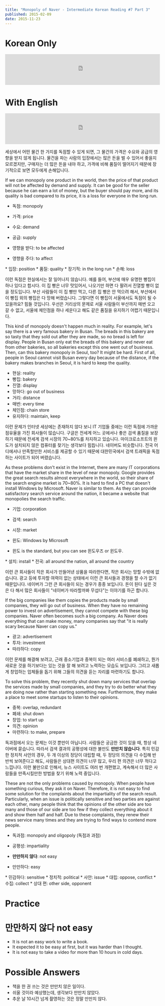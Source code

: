 ```yaml
---
title: "Monopoly of Naver - Intermediate Korean Reading #7 Part 3"
published: 2015-02-09
date: 2015-11-23
---
```


#  Korean Only

<iframe id="audio_iframe" src="https://www.podbean.com/media/player/it3z6-53ae16/initByJs/1/auto/1?skin=5" width="100%" height="100" frameborder="0" scrolling="no"></iframe>

#  With English

<iframe id="audio_iframe" src="https://www.podbean.com/media/player/7nhfi-53ae18/initByJs/1/auto/1?skin=5" width="100%" height="100" frameborder="0" scrolling="no"></iframe>

세상에서 어떤 물건 한 가지를 독점할 수 있게 되면, 그 물건의 가격은 수요와 공급의 영향을 받지 않게 됩니다. 물건을 파는 사람의 입장에서는 많은 돈을 벌 수 있어서 좋을지 모르겠지만, 구매자는 더 많은 돈을 내야 하고, 가격에 비해 품질이 떨어지기 때문에 장기적으로 보면 모두에게 손해입니다.

If we can monopoly one product in the world, then the price of that product will not be affected by demand and supply. It can be good for the seller because he can earn a lot of money, but the buyer should pay more, and its quality is bad compared to its price, it is a loss for everyone in the long run.

* 독점: monopoly
* 가격: price
* 수요: demand
* 공급: supply
	<li>영향을 받다: to be affected

* 영향을 주다: to affect

</li>
* 입장: position
* 품질: quality
* 장기적: in the long run
* 손해: loss

이런 독점은 현실에서는 잘 일어나지 않습니다. 예를 들어, 부산에 매우 유명한 빵집이 하나 있다고 합시다. 이 집 빵은 너무 맛있어서, 나오기만 하면 다 팔려서 진열할 빵이 없을 정도입니다. 부산 사람들이 이 집 빵만 먹고, 다른 집 빵은 안 먹으려 해서, 부산에서 이 빵집 외의 빵집은 다 망해 버렸습니다. 그렇다면 이 빵집이 서울에서도 독점이 될 수 있을까요? 힘들 것입니다. 우선은 거리상의 문제로 서울 사람들이 부산까지 매번 오고 갈 수 없고, 서울에 체인점을 하나 세운다고 해도 같은 품질을 유지하기 어렵기 때문입니다.

This kind of monopoly doesn't happen much in reality. For example, let's say there is a very famous bakery in Busan. The breads in this bakery are so tasty that they sold out after they are made, so no bread is left for display. People in Busan only eat the breads of this bakery and never eat from other bakeries, so all bakeries except this one went out of business. Then, can this bakery monopoly in Seoul, too? It might be hard. First of all, people in Seoul cannot visit Busan every day because of the distance, if the bakery makes branches in Seoul, it is hard to keep the quality.

* 현실: reality
* 빵집: bakery
* 진열: display
* 망하다: go out of business
* 거리: distance
* 매번: every time
* 체인점: chain store
* 유지하다: maintain, keep

이런 문제가 인터넷 세상에는 존재하지 않다 보니 IT 기업들 중에는 이런 독점에 가까운 점유율을 가진 회사들이 많습니다. 구글은 전세계 어느 곳에서나 좋은 검색 품질을 보장하기 때문에 전세계 검색 시장의 70~80%를 차지하고 있습니다. 마이크로소프트의 윈도가 설치되지 않은 컴퓨터를 찾기는 생각보다 힘듭니다. 네이버도 비슷합니다. 전국 어디에서나 만족할만한 서비스를 제공할 수 있기 때문에 대한민국에서 검색 트래픽을 독점하는 사이트가 되어 버렸습니다.

As these problems don't exist in the Internet, there are many IT corporations that have the market share in the level of near monopoly. Google provides the great search results almost everywhere in the world, so their share of the search engine market is 70~80%. It is hard to find a PC that doesn't install Windows by Microsoft. Naver is similar to them. As they can provide satisfactory search service around the nation, it became a website that monopolies the search traffic.

* 기업: corporation
* 검색: search
* 시장: market
	<li>윈도: Windows by Microsoft

* 윈도 is the standard, but you can see 윈도우즈 or 윈도우.

</li>
* 설치: install
* 전국: all around the nation, all around the country

이런 큰 회사들이 작은 회사가 만들어낸 상품을 따라한다면, 작은 회사는 망할 수밖에 없습니다. 광고 등에 투자할 여력이 없는 상태에서 이런 큰 회사들과 경쟁을 할 수가 없기 때문입니다. 네이버가 그런 큰 회사들이 되는 경우가 종종 보입니다. 돈이 된다 싶은 것은 다 해서 많은 회사들이 "네이버가 따라할까봐 무섭다"는 이야기를 하곤 합니다.

If the big companies like them copies the products made by small companies, they will go out of business. When they have no remaining power to invest on advertisement, they cannot compete with these big companies. Naver often becomes such a big company. As Naver does everything that can make money, many companies say that "it is really scary because Naver can copy us."

* 광고: advertisement
* 투자: investment
* 따라하다: copy

이런 문제를 해결해 보려고, 근래 중소기업과 중복이 되는 여러 서비스를 폐쇄하고, 뭔가 새로운 것을 하기보다는 있는 것을 잘 해 보려고 노력하는 모습도 보입니다. 그리고 새롭게 창업하는 업체들을 돕기 위해 그들의 의견을 듣는 자리를 마련하기도 합니다.

To solve this problem, they recently shut down many services that overlap the services made by small companies, and they try to do better what they are doing now rather than starting something new. Furthermore, they make a place to meet some startups to listen to their opinions.

* 중복: overlap, redundant
* 폐쇄: shut down
* 창업: to start up
* 의견: opinion
* 마련하다: to make, prepare

독과점에서 오는 문제는 이것 뿐만이 아닙니다. 사람들은 궁금한 것이 있을 때, 항상 네이버에 묻습니다. 따라서 검색 결과의 공평성에 대한 불만도 <span style="color: # ff0000;"><strong>만만치 않습니다</strong></span>. 특히 민감한 정치적 사안의 경우, 두 개 이상의 정당이 대립할 때, 두 정당의 의견을 다 수집해 반반씩 보여준다고 해도, 사람들은 상대편 의견이 너무 많고, 우리 편 의견은 너무 적다고 느낍니다. 이런 불만으로 인해서, 뉴스 사이트도 여러 번 개편했고, 계속해서 더 많은 사람들을 만족시킬만한 방법을 찾기 위해 노력 중입니다.

These are not the only problems caused by monopoly. When people have something curious, they ask it on Naver. Therefore, it is not easy to find some solution for the complaints about the impartiality of the search result. Particularly, when an issue is politically sensitive and two parties are against each other, many people think that the opinions of the other side are too many and those of our side are too few if they collect everything about it and show them half and half. Due to these complaints, they renew their news service many times and they are trying to find ways to contend more people.

* 독과점: monopoly and oligopoly (독점과 과점)
* 공평성: impartiality
	<li><span style="color: # ff0000;"><strong>만만하지 않다</strong></span>: not easy

* 만만하다: easy

</li>
* 민감하다: sensitive
* 정치적: political
* 사안: issue
* 대립: oppose, conflict
* 수집: collect
* 상대 편: other side, opponent


#  Practice


#  만만하지 않다 not easy


* It is not an easy work to write a book.
* It expected it to be easy at first, but it was harder than I thought.
* It is not easy to take a video for more than 10 hours in cold days.


#  Possible Answers


* 책을 한 권 쓰는 것은 만만치 않은 일이다.
* 쉬울 것이라 예상했는데, 생각보다 만만치 않았다.
* 추운 날 10시간 넘게 촬영하는 것은 정말 만만치 않다.

&nbsp;